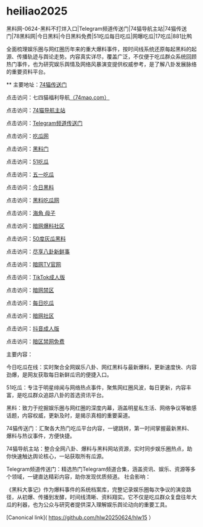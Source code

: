 # heiliao2025
黑料网-0624-黑料不打烊入口|Telegram频道传送门|74猫导航主站|74猫传送门|78黑料网|今日黑料|今日黑料免费|51吃瓜每日吃瓜|网曝吃瓜|17吃瓜|881比鸭

全面梳理娱乐圈与网红圈历年来的重大爆料事件，按时间线系统还原每起黑料的起源、传播轨迹与舆论走势。内容真实详尽，覆盖广泛，不仅便于吃瓜群众系统回顾热门事件，也为研究娱乐舆情及网络风暴演变提供权威参考，是了解八卦发展脉络的重要资料平台。

** 主要地址：<a href="https://74mao.com/">74猫传送门</a>

点击访问：七四猫福利导航<a href="https://74mao.com/">（74mao.com）</a>

点击访问：<a href="https://74mao.com/">74猫导航主站</a>

点击访问：<a href="https://74mao.com/">Telegram频道传送门</a>

点击访问：<a href="https://hl435.pages.dev/">吃瓜网</a>

点击访问：<a href="https://hl453.pages.dev/">黑料门</a>

点击访问：<a href="https://cg70-1.pages.dev/">51吃瓜</a>

点击访问：<a href="https://hl440.pages.dev/">五一吃瓜</a>

点击访问：<a href="https://hl454.pages.dev/">今日黑料</a>

点击访问：<a href="https://hl457.pages.dev/">黑料吃瓜网</a>

点击访问：<a href="https://hj-1025.pages.dev/">海角 母子</a>

点击访问：<a href="https://aw3-06.pages.dev/">暗网爆料社区</a>

点击访问：<a href="https://cg147.pages.dev/">50度灰瓜黑料</a>

点击访问：<a href="https://cg90-22.pages.dev/">尽享八卦新鲜事</a>

点击访问：<a href="https://aw7-06.pages.dev/">暗网TV官网</a>

点击访问：<a href="https://cg74.pages.dev/">TikTok成人版</a>

点击访问：<a href="https://aw4-09.pages.dev/">暗网禁区</a>

点击访问：<a href="https://hl431.pages.dev/">每日吃瓜</a>

点击访问：<a href="https://aw1-07.pages.dev/">暗网社区</a>

点击访问：<a href="https://dy1-08.pages.dev/">抖音成人版</a>

点击访问：<a href="https://aw5-08.pages.dev/">暗区禁网免费</a>

主要内容：

今日吃瓜在线：实时聚合全网娱乐八卦、网红黑料与最新爆料，更新速度快、内容劲爆，是网友获取每日新鲜瓜讯的便捷入口。

51吃瓜：专注于明星绯闻与网络热点事件，聚焦网红圈风波，每日更新，内容丰富，是吃瓜群众追踪八卦的首选资讯平台。

黑料：致力于挖掘娱乐圈与网红圈的深度内幕，涵盖明星私生活、网络争议等敏感话题，内容权威，更新及时，是揭示真相的重要渠道。

74猫传送门：汇聚各大热门吃瓜平台内容，一键跳转，第一时间掌握最新黑料、爆料与热议事件，方便快捷。

74猫导航主站：整合全网八卦、爆料与黑料网站资源，实时同步娱乐圈热点，助你快速触达舆论核心，一站获取所有瓜源。

Telegram频道传送门：精选热门Telegram频道合集，涵盖资讯、娱乐、资源等多个领域，一键直达精彩内容，助你发现优质频道。
社会影响：

《黑料大事记》作为爆料事件的系统档案库，完整记录娱乐圈每次争议的演变路径，从初爆、传播到发酵，时间线清晰、资料翔实。它不仅是吃瓜群众复盘往年大瓜的利器，也为公众与研究者提供深入理解娱乐舆论动向的重要工具。

[Canonical link]( https://github.com/hlw20250624/hlw15 ）
